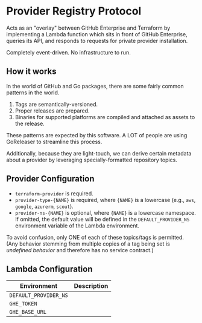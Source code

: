 # Provider Registry Protocol

Acts as an "overlay" between GitHub Enterprise and Terraform by implementing a Lambda function which sits in front of GitHub Enterprise, queries its API, and responds to requests for private provider installation.

Completely event-driven. No infrastructure to run.

## How it works

In the world of GitHub and Go packages, there are some fairly common patterns in the world.

1. Tags are semantically-versioned.
1. Proper releases are prepared.
1. Binaries for supported platforms are compiled and attached as assets to the release.

These patterns are expected by this software. A LOT of people are using GoReleaser to streamline this process.

Additionally, because they are light-touch, we can derive certain metadata about a provider by leveraging specially-formatted repository topics.

## Provider Configuration

* `terraform-provider` is required.
* `provider-type-{NAME}` is required, where `{NAME}` is a lowercase (e.g., `aws`, `google`, `azurerm`, `scout`).
* `provider-ns-{NAME}` is optional, where `{NAME}` is a lowercase namespace. If omitted, the default value will be defined in the `DEFAULT_PROVIDER_NS` environment variable of the Lambda environment.

To avoid confusion, only ONE of each of these topics/tags is permitted. (Any behavior stemming from multiple copies of a tag being set is _undefined behavior_ and therefore has no service contract.)

## Lambda Configuration

| Environment           | Description |
|-----------------------|-------------|
| `DEFAULT_PROVIDER_NS` |             |
| `GHE_TOKEN`           |             |
| `GHE_BASE_URL`        |             |
